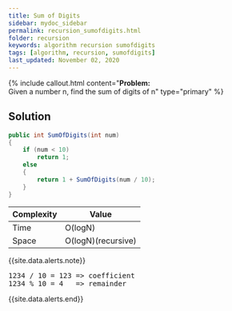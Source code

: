 ```yaml
---
title: Sum of Digits
sidebar: mydoc_sidebar
permalink: recursion_sumofdigits.html
folder: recursion
keywords: algorithm recursion sumofdigits
tags: [algorithm, recursion, sumofdigits]
last_updated: November 02, 2020
---
```


{% include callout.html content="<strong>Problem:</strong><br/> Given a number n, find the sum of digits of n" type="primary" %} 

## Solution

```csharp
public int SumOfDigits(int num)
{
    if (num < 10)
        return 1;
    else
    {
        return 1 + SumOfDigits(num / 10);
    }
}
```

| Complexity | Value |
|-------|--------|
| Time | O(logN) |
| Space | O(logN)(recursive) |

{{site.data.alerts.note}}
<br/>
<pre>
1234 / 10 = 123 => coefficient
1234 % 10 = 4   => remainder
</pre>
{{site.data.alerts.end}}


